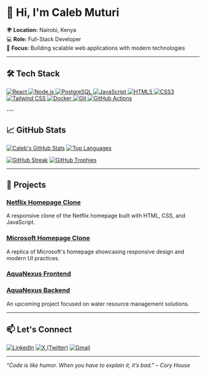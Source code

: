 # 👋 Hi, I'm Caleb Muturi

🌍 **Location:** Nairobi, Kenya  
💻 **Role:** Full-Stack Developer  
🎯 **Focus:** Building scalable web applications with modern technologies

---

## 🛠️ Tech Stack

<!-- Badges generated via https://github.com/qkrdmstlr3/techstack-generator -->
<p align="left">
  <a href="https://react.dev/" target="_blank" rel="noreferrer">
    <img src="https://img.shields.io/badge/React-20232A?style=for-the-badge&logo=react&logoColor=61DAFB" alt="React"/>
  </a>
  <a href="https://nodejs.org/" target="_blank" rel="noreferrer">
    <img src="https://img.shields.io/badge/Node.js-339933?style=for-the-badge&logo=nodedotjs&logoColor=white" alt="Node.js"/>
  </a>
  <a href="https://www.postgresql.org/" target="_blank" rel="noreferrer">
    <img src="https://img.shields.io/badge/PostgreSQL-4169E1?style=for-the-badge&logo=postgresql&logoColor=white" alt="PostgreSQL"/>
  </a>
  <a href="https://developer.mozilla.org/en-US/docs/Web/JavaScript" target="_blank" rel="noreferrer">
    <img src="https://img.shields.io/badge/JavaScript-F7DF1E?style=for-the-badge&logo=javascript&logoColor=black" alt="JavaScript"/>
  </a>
  <a href="https://developer.mozilla.org/en-US/docs/Web/HTML" target="_blank" rel="noreferrer">
    <img src="https://img.shields.io/badge/HTML5-E34F26?style=for-the-badge&logo=html5&logoColor=white" alt="HTML5"/>
  </a>
  <a href="https://developer.mozilla.org/en-US/docs/Web/CSS" target="_blank" rel="noreferrer">
    <img src="https://img.shields.io/badge/CSS3-1572B6?style=for-the-badge&logo=css3&logoColor=white" alt="CSS3"/>
  </a>
  <a href="https://tailwindcss.com/" target="_blank" rel="noreferrer">
    <img src="https://img.shields.io/badge/TailwindCSS-38B2AC?style=for-the-badge&logo=tailwind-css&logoColor=white" alt="Tailwind CSS"/>
  </a>
  <a href="https://www.docker.com/" target="_blank" rel="noreferrer">
    <img src="https://img.shields.io/badge/Docker-2496ED?style=for-the-badge&logo=docker&logoColor=white" alt="Docker"/>
  </a>
  <a href="https://git-scm.com/" target="_blank" rel="noreferrer">
    <img src="https://img.shields.io/badge/Git-F05032?style=for-the-badge&logo=git&logoColor=white" alt="Git"/>
  </a>
  <a href="https://github.com/features/actions" target="_blank" rel="noreferrer">
    <img src="https://img.shields.io/badge/GitHub_Actions-2088FF?style=for-the-badge&logo=githubactions&logoColor=white" alt="GitHub Actions"/>
  </a>
</p>
---

## 📈 GitHub Stats

[![Caleb's GitHub Stats](https://github-readme-stats.vercel.app/api?username=CalebM7&show_icons=true&theme=tokyonight&custom_title=Caleb%27s%20GitHub%20Stats)](https://github.com/CalebM7)
[![Top Languages](https://github-readme-stats.vercel.app/api/top-langs/?username=CalebM7&layout=compact&theme=tokyonight)](https://github.com/CalebM7)

[![GitHub Streak](https://streak-stats.demolab.com?user=CalebM7&theme=tokyonight&hide_border=true)](https://git.io/streak-stats)
[![GitHub Trophies](https://github-profile-trophy.vercel.app/?username=CalebM7&theme=tokyonight&no-frame=true&no-bg=true&margin-w=4)](https://github.com/CalebM7)

---

## 🚀 Projects

### [Netflix Homepage Clone](https://github.com/CalebM7/Netflix-Homepage-project)
A responsive clone of the Netflix homepage built with HTML, CSS, and JavaScript.

### [Microsoft Homepage Clone](https://github.com/CalebM7/Microsoft-HomePage-project)
A replica of Microsoft's homepage showcasing responsive design and modern UI practices.

### [AquaNexus Frontend](https://github.com/CalebM7/aqua-nexus-frontend)  
### [AquaNexus Backend](https://github.com/CalebM7/aqua-nexus-backend)
An upcoming project focused on water resource management solutions.

---

## 📫 Let's Connect

[![LinkedIn](https://img.shields.io/badge/LinkedIn-0A66C2?style=for-the-badge&logo=linkedin&logoColor=white)](https://www.linkedin.com/in/caleb-muturi-0160b520a/)
[![X (Twitter)](https://img.shields.io/badge/X-1A1A1A?style=for-the-badge&logo=x&logoColor=white)](https://twitter.com/caleb54924)
[![Gmail](https://img.shields.io/badge/Gmail-EA4335?style=for-the-badge&logo=gmail&logoColor=white)](mailto:calebmuturi54924@gmail.com)

---

*“Code is like humor. When you have to explain it, it’s bad.” – Cory House*
